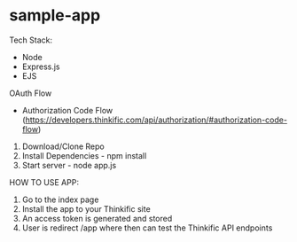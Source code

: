 # sample-app

Tech Stack: 
- Node
- Express.js
- EJS

OAuth Flow
- Authorization Code Flow (https://developers.thinkific.com/api/authorization/#authorization-code-flow)

1. Download/Clone Repo
2. Install Dependencies - npm install
3. Start server - node app.js

HOW TO USE APP: 
1. Go to the index page
2. Install the app to your Thinkific site
3. An access token is generated and stored
4. User is redirect /app where then can test the Thinkific API endpoints
